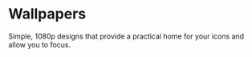 # Wallpapers

Simple, 1080p designs that provide a practical home for your icons and allow you to focus.
